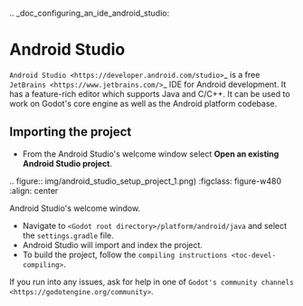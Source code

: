 .. _doc_configuring_an_ide_android_studio:

Android Studio
==============

`Android Studio <https://developer.android.com/studio>`_ is a free
`JetBrains <https://www.jetbrains.com/>`_ IDE for Android development.
It has a feature-rich editor which supports Java and C/C++. It can be used to
work on Godot's core engine as well as the Android platform codebase.

Importing the project
---------------------

- From the Android Studio's welcome window select **Open an existing 
  Android Studio project**.

.. figure:: img/android_studio_setup_project_1.png)
   :figclass: figure-w480
   :align: center
   
   Android Studio's welcome window.

- Navigate to `<Godot root directory>/platform/android/java` and select the `settings.gradle` file.
- Android Studio will import and index the project.
- To build the project, follow the `compiling instructions <toc-devel-compiling>`.

If you run into any issues, ask for help in one of
`Godot's community channels <https://godotengine.org/community>`.
